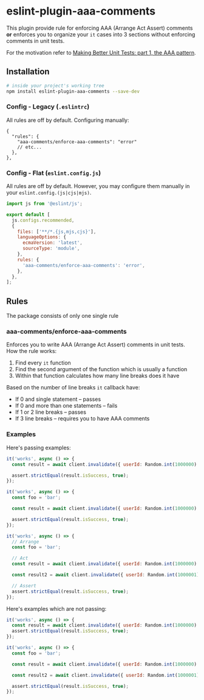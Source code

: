 # eslint-plugin-aaa-comments

This plugin provide rule for enforcing AAA (Arrange Act Assert) comments **or** enforces you to organize your `it` cases into 3 sections without enforcing comments in unit tests.

For the motivation refer to [Making Better Unit Tests: part 1, the AAA pattern](https://freecontent.manning.com/making-better-unit-tests-part-1-the-aaa-pattern/).

## Installation

```sh
# inside your project's working tree
npm install eslint-plugin-aaa-comments --save-dev
```

### Config - Legacy (`.eslintrc`)

All rules are off by default. Configuring manually:

```jsonc
{
  "rules": {
    "aaa-comments/enforce-aaa-comments": "error"
    // etc...
  },
},
```

### Config - Flat (`eslint.config.js`)

All rules are off by default. However, you may configure them manually in your `eslint.config.(js|cjs|mjs)`.

```js
import js from '@eslint/js';

export default [
  js.configs.recommended,
  {
    files: ['**/*.{js,mjs,cjs}'],
    languageOptions: {
      ecmaVersion: 'latest',
      sourceType: 'module',
    },
    rules: {
      'aaa-comments/enforce-aaa-comments': 'error',
    },
  },
];
```

## Rules

The package consists of only one single rule

### aaa-comments/enforce-aaa-comments

Enforces you to write AAA (Arrange Act Assert) comments in unit tests. How the rule works:

1. Find every `it` function
2. Find the second argument of the function which is usually a function
3. Within that function calculates how many line breaks does it have

Based on the number of line breaks `it` callback have:

- If 0 and single statement – passes
- If 0 and more than one statements – fails
- If 1 or 2 line breaks – passes
- If 3 line breaks – requires you to have AAA comments

### Examples

Here's passing examples:

```js
it('works', async () => {
  const result = await client.invalidate({ userId: Random.int(1000000) });

  assert.strictEqual(result.isSuccess, true);
});

it('works', async () => {
  const foo = 'bar';

  const result = await client.invalidate({ userId: Random.int(1000000) });

  assert.strictEqual(result.isSuccess, true);
});

it('works', async () => {
  // Arrange
  const foo = 'bar';

  // Act
  const result = await client.invalidate({ userId: Random.int(1000000) });

  const result2 = await client.invalidate({ userId: Random.int(1000001) });

  // Assert
  assert.strictEqual(result.isSuccess, true);
});
```

Here's examples which are not passing:

```js
it('works', async () => {
  const result = await client.invalidate({ userId: Random.int(1000000) });
  assert.strictEqual(result.isSuccess, true);
});

it('works', async () => {
  const foo = 'bar';

  const result = await client.invalidate({ userId: Random.int(1000000) });

  const result2 = await client.invalidate({ userId: Random.int(1000001) });

  assert.strictEqual(result.isSuccess, true);
});
```
